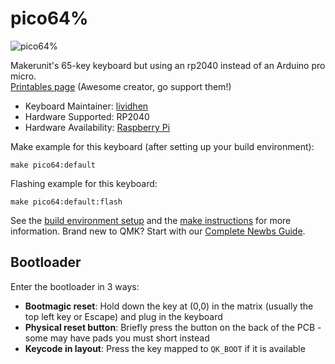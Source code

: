 # pico64%

![pico64%](https://media.printables.com/media/prints/1177451/rich_content/104bc01f-48fb-41c9-8096-a9813bcdc0d1/thumbs/cover/800x357/png/screenshot-2025-02-04-104829.webp)

Makerunit's 65-key keyboard but using an rp2040 instead of an Arduino pro micro.  
[Printables page](https://www.printables.com/model/1177451-65-key-handwired-keyboard) (Awesome creator, go support them!)

* Keyboard Maintainer: [lividhen](https://github.com/lividhen)
* Hardware Supported: RP2040
* Hardware Availability: [Raspberry Pi](https://www.raspberrypi.com/products/raspberry-pi-pico/)

Make example for this keyboard (after setting up your build environment):

    make pico64:default

Flashing example for this keyboard:

    make pico64:default:flash

See the [build environment setup](https://docs.qmk.fm/#/getting_started_build_tools) and the [make instructions](https://docs.qmk.fm/#/getting_started_make_guide) for more information. Brand new to QMK? Start with our [Complete Newbs Guide](https://docs.qmk.fm/#/newbs).

## Bootloader

Enter the bootloader in 3 ways:

* **Bootmagic reset**: Hold down the key at (0,0) in the matrix (usually the top left key or Escape) and plug in the keyboard
* **Physical reset button**: Briefly press the button on the back of the PCB - some may have pads you must short instead
* **Keycode in layout**: Press the key mapped to `QK_BOOT` if it is available
